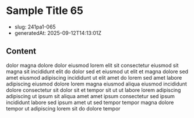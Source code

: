 # Sample Title 65

- slug: 241pa1-065
- generatedAt: 2025-09-12T14:13:01Z

## Content
dolor magna dolore dolor eiusmod lorem elit sit consectetur eiusmod sit magna sit incididunt elit do dolor sed et eiusmod ut elit et magna dolore sed amet eiusmod adipiscing incididunt ut elit amet do lorem sed amet labore adipiscing eiusmod dolore lorem magna eiusmod aliqua eiusmod incididunt dolore consectetur sit dolor sit et tempor sit ut ut labore lorem adipiscing adipiscing ut ipsum sit aliqua amet amet ipsum consectetur sed ipsum incididunt labore sed ipsum amet ut sed tempor tempor magna dolore tempor ut adipiscing lorem sit do dolore tempor
